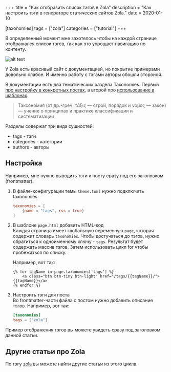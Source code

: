 +++
title = "Как отобразить список тэгов в Zola"
description = "Как настроить тэги в генераторе статических сайтов Zola."
date = 2020-01-10

[taxonomies]
tags = ["zola"]
categories = ["tutorial"]
+++

В определенный момент мне захотелось чтобы на каждой странице отображался список тэгов,
так как это упрощает навигацию по контенту.

![alt text](/images/zola/zola-tags.png "Отображение тэгов к статье")

У Zola есть красивый сайт с документацией, но покрытие примерами довольно слабое.
И именно работу с тэгами авторы обошли стороной.

В документации есть два тематических раздела Taxonomies. 
Первый [про настройку в конкретных постах](https://www.getzola.org/documentation/content/taxonomies/), а второй про [использование в шаблонах](https://www.getzola.org/documentation/templates/taxonomies/).

> Таксоно́мия (от др.-греч. τάξις — строй, порядок и νόμος — закон) — учение о принципах и практике классификации и систематизации

Разделы содержат три вида сущностей:
- tags - тэги
- categories - категории
- authors - авторы

## Настройка

Например, мне нужно выводить тэги к посту сразу под его заголовком (frontmatter).
1. В файле-конфигурации темы `theme.toml` нужно подключить taxonomies:
    ```toml
    taxonomies = [
        {name = "tags", rss = true}
    ]
    ```

2. В шаблоне `page.html` добавить HTML-код  
    Каждая страница имеет глобальную переменную `page`, которая содержит словарь `taxonomies`. 
    Чтобы достучаться до тэгов, нужно обратиться к одноименному ключу - `tags`.
    Результат будет содержать массив тэгов.
    Затем использовать цикл for чтобы пробежаться по списку.    
    
    Например, вот так:
    ```jinja2
    {% for tagName in page.taxonomies['tags'] %}
        <a class="btn btn-tiny btn-light" href="/tags/{{tagName}}/">{{tagName}}</a>
    {% endfor %}
    ```
   
3. Настроить тэги для поста  
    Во frontmatter-части файла с постом нужно добавить описание тэгов. Например, вот так:
    ```toml
    [taxonomies]
    tags = ["zola"]
    ```

Пример отображения тэгов вы можете увидеть сразу под заголовком данной статьи.

## Другие статьи про Zola

По тэгу [zola](/tags/zola) вы можете найти другие статьи из этого цикла.
